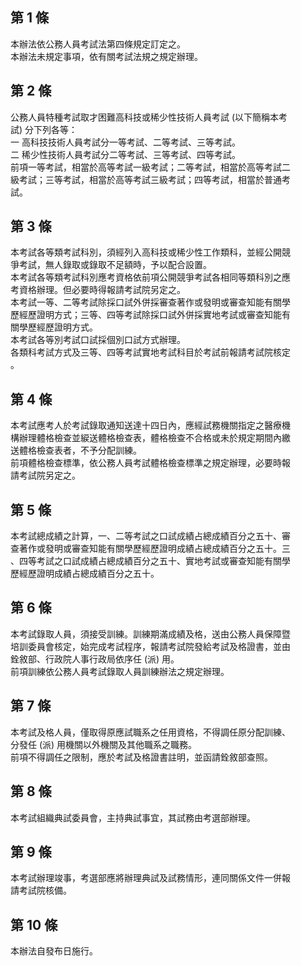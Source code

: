 第 1 條
-------
本辦法依公務人員考試法第四條規定訂定之。  
本辦法未規定事項，依有關考試法規之規定辦理。

第 2 條
-------
公務人員特種考試取才困難高科技或稀少性技術人員考試 (以下簡稱本考  
試) 分下列各等：  
一  高科技技術人員考試分一等考試、二等考試、三等考試。  
二  稀少性技術人員考試分二等考試、三等考試、四等考試。  
前項一等考試，相當於高等考試一級考試；二等考試，相當於高等考試二  
級考試；三等考試，相當於高等考試三級考試；四等考試，相當於普通考  
試。

第 3 條
-------
本考試各等類考試科別，須經列入高科技或稀少性工作類科，並經公開競  
爭考試，無人錄取或錄取不足額時，予以配合設置。  
本考試各等類考試科別應考資格依前項公開競爭考試各相同等類科別之應  
考資格辦理。但必要時得報請考試院另定之。  
本考試一等、二等考試除採口試外併採審查著作或發明或審查知能有關學  
歷經歷證明方式；三等、四等考試除採口試外併採實地考試或審查知能有  
關學歷經歷證明方式。  
本考試各等別考試口試採個別口試方式辦理。  
各類科考試方式及三等、四等考試實地考試科目於考試前報請考試院核定  
。

第 4 條
-------
本考試應考人於考試錄取通知送達十四日內，應經試務機關指定之醫療機  
構辦理體格檢查並綟送體格檢查表，體格檢查不合格或未於規定期間內繳  
送體格檢查表者，不予分配訓練。  
前項體格檢查標準，依公務人員考試體格檢查標準之規定辦理，必要時報  
請考試院另定之。

第 5 條
-------
本考試總成績之計算，一、二等考試之口試成績占總成績百分之五十、審  
查著作或發明或審查知能有關學歷經歷證明成績占總成績百分之五十。三  
、四等考試之口試成績占總成績百分之五十、實地考試或審查知能有關學  
歷經歷證明成績占總成績百分之五十。

第 6 條
-------
本考試錄取人員，須接受訓練。訓練期滿成績及格，送由公務人員保障暨  
培訓委員會核定，始完成考試程序，報請考試院發給考試及格證書，並由  
銓敘部、行政院人事行政局依序任 (派) 用。  
前項訓練依公務人員考試錄取人員訓練辦法之規定辦理。

第 7 條
-------
本考試及格人員，僅取得原應試職系之任用資格，不得調任原分配訓練、  
分發任 (派) 用機關以外機關及其他職系之職務。  
前項不得調任之限制，應於考試及格證書註明，並函請銓敘部查照。

第 8 條
-------
本考試組織典試委員會，主持典試事宜，其試務由考選部辦理。

第 9 條
-------
本考試辦理竣事，考選部應將辦理典試及試務情形，連同關係文件一併報  
請考試院核備。

第 10 條
--------
本辦法自發布日施行。

